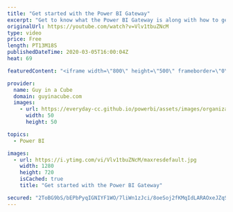```yaml
---
title: "Get started with the Power BI Gateway"
excerpt: "Get to know what the Power BI Gateway is along with how to get it setup for scheduled refresh of imported data.  Free Gateway Cube Sheet: https://guyinacu.be/gatewaystartpdf  Gateway Documentation: https://docs.microsoft.com/power-bi/service-gateway-onprem  Gateway sizing: https://docs.microsoft.com/power-bi/guidance/gateway-onprem-sizing"
originalUrl: https://youtube.com/watch?v=Vlv1tbuZNcM
type: video
price: Free
length: PT13M18S
publishedDateTime: 2020-03-05T16:00:04Z
heat: 69

featuredContent: "<iframe width=\"800\" height=\"500\" frameborder=\"0\" src=\"https://www.youtube.com/embed/Vlv1tbuZNcM\" allow=\"accelerometer; autoplay; encrypted-media; gyroscope; picture-in-picture\" allowfullscreen></iframe>"

provider:
  name: Guy in a Cube
  domain: guyinacube.com
  images:
    - url: https://everyday-cc.github.io/powerbi/assets/images/organizations/guyinacube.com-50x50.jpg
      width: 50
      height: 50

topics:
  - Power BI

images:
  - url: https://i.ytimg.com/vi/Vlv1tbuZNcM/maxresdefault.jpg
    width: 1280
    height: 720
    isCached: true
    title: "Get started with the Power BI Gateway"

secured: "2ToBG9bS/bEPbPyqIGNIYF1WO/7liWn1zJci/8oeSoj2fKMqIdLARAOxeJZqSBmAIq5AhScUT/hs1tQ6wm2mJ3YtxH0qIU2IMOplh8lkEaErSW9rDpw4skoWApzE0i492rByFuT7P2/TLWakYjRsdG56i/aMCf6fN9bE/uboiIzdGbFtixLBS9lbpP/A2p0UB3KHiNEVfKRv0kIr0XrYSe9Sa2fH8bK/njtafIip+szbOi6mftZlbomXNkP5KHzdTzIXEe53YW1hR86MO3QZ+KM7yArc+RAsXCKmuUqT6rplQhmA9jh2O/QZ5B8LiGkituGjqMR3gyB736qQFqyQ3vp2mDgZBawFjTmJyoXf9SE5M+2bCHW1eJNUFV+79jB1e0AcPV7OP30dHxEND+6f8wrqs3+3GP0EGzExMPKeFAu094U5q5nIMeX6U3+4ldjj;qA0y8P0Rika9T7crWfQl7w=="
---
```


